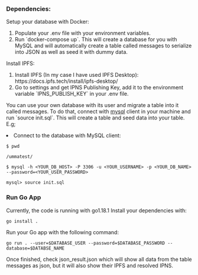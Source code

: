### Dependencies:
Setup your database with Docker:
<ol>
    <li>Populate your .env file with your environment variables.
    <li>Run `docker-compose up`. This will create a database for you with MySQL and will automatically create a table called messages to serialize into JSON as well as seed it with dummy data.
</ol>
Install IPFS:
<ol>
    <li>Install IPFS (In my case I have used IPFS Desktop): https://docs.ipfs.tech/install/ipfs-desktop/
    <li>Go to settings and get IPNS Publishing Key, add it to the environment variable `IPNS_PUBLISH_KEY` in your .env file.
</ol>


<p>You can use your own database with its user and migrate a table into it called messages. To do that, connect with <a href="https://dev.mysql.com/doc/mysql-shell/8.0/en/mysql-shell-install-linux-quick.html">mysql</a> client in your machine and run `source init.sql`. This will create a table and seed data into your table. E.g;

<li>Connect to the database with MySQL client:
    
    $ pwd

    /ummatest/

    $ mysql -h <YOUR_DB_HOST> -P 3306 -u <YOUR_USERNAME> -p <YOUR_DB_NAME> --password=<YOUR_USER_PASSWORD>

    mysql> source init.sql

### Run Go App
Currently, the code is running with go1.18.1
Install your dependencies with:

    go install .

Run your Go app with the following command:

    go run . --user=$DATABASE_USER --password=$DATABASE_PASSWORD --database=$DATABSE_NAME


Once finished, check json_result.json which will show all data from the table messages as json, but it will also show their IPFS and resolved IPNS. 
